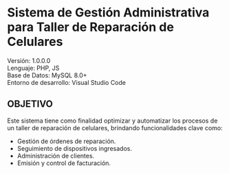 Sistema de Gestión Administrativa para Taller de Reparación de Celulares
========================================================================

Versión: 1.0.0.0  
Lenguaje: PHP, JS  
Base de Datos: MySQL 8.0+  
Entorno de desarrollo: Visual Studio Code

OBJETIVO
--------
Este sistema tiene como finalidad optimizar y automatizar los procesos de un taller de reparación de celulares, brindando funcionalidades clave como:

- Gestión de órdenes de reparación.
- Seguimiento de dispositivos ingresados.
- Administración de clientes.
- Emisión y control de facturación.

